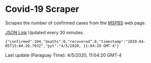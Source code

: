 # Covid-19 Scraper

Scrapes the number of confirmed cases from the [MSPBS](https://www.mspbs.gov.py/covid-19.php) web page.

[JSON Link](https://jmayalag.github.io/covid19-scrape/cases.json)
Updated every 30 minutes.
```
{"confirmed":104,"deaths":0,"recovered":0,"timestamp":"2020-04-05T15:04:20.793Z","pyt":"4/5/2020, 11:04:20 GMT-4"}
```
Last update (Paraguay Time): 4/5/2020, 11:04:20 GMT-4
